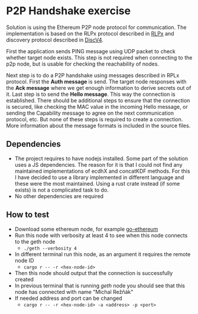 # P2P Handshake exercise
Solution is using the Ethereum P2P node protocol for communication. 
The implementation is based on the RLPx protocol described in [RLPx](https://github.com/ethereum/devp2p/blob/master/rlpx.md)
and discovery protocol described in [DiscV4](https://github.com/ethereum/devp2p/blob/master/discv4.md).

First the application sends PING message using UDP packet to check whether target node exists.
This step is not required when connecting to the p2p node, but is usable for checking the reachability of nodes.

Next step is to do a P2P handshake using messages described in RPLx protocol.
First the **Auth message** is send. 
The target node responses with the **Ack message** where we get enough information to derive secrets out of it.
Last step is to send the **Hello message**. 
This way the connection is established.
There should be additional steps to ensure that the connection is secured, 
like checking the MAC value in the incoming Hello message, 
or sending the Capability message to agree on the next communication protocol,
etc.
But none of these steps is required to create a connection.
More information about the message formats is included in the source files.


## Dependencies
* The project requires to have nodejs installed. Some part of the solution uses a JS dependencies.
    The reason for it is that I could not find any maintained implementations of ecdhX and concatKDF methods.
    For this I have decided to use a library implemented in different language and these were the most maintained.
    Using a rust crate instead (if some exists) is not a complicated task to do.
* No other dependencies are required


## How to test
* Download some ethereum node, for example [go-ethereum](https://geth.ethereum.org/downloads/)
* Run this node with verbosity at least 4 to see when this node connects to the geth node
  * `./geth --verbosity 4`
* In different terminal run this node, as an argument it requires the remote node ID
  * `cargo r -- -r <hex-node-id>`
* Then this node should output that the connection is successfully created
* In previous terminal that is running *geth* node you should see that this node has connected with name "Michal Režňák"
* If needed address and port can be changed
  * `cargo r -- -r <hex-node-id> -a <address> -p <port>`
